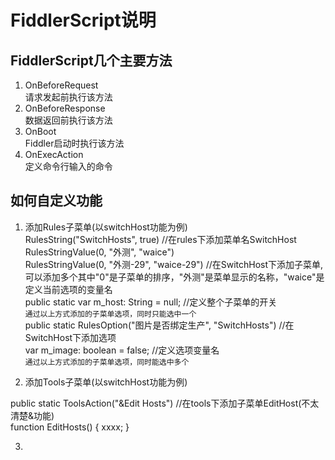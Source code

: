# FiddlerScript说明
## FiddlerScript几个主要方法
1. OnBeforeRequest<br>
请求发起前执行该方法
2. OnBeforeResponse<br>
数据返回前执行该方法
3. OnBoot<br>
Fiddler启动时执行该方法
4. OnExecAction<br>
定义命令行输入的命令

## 如何自定义功能
1. 添加Rules子菜单(以switchHost功能为例)<br>
RulesString("SwitchHosts", true) //在rules下添加菜单名SwitchHost<br>
RulesStringValue(0, "外测", "waice")<br>
RulesStringValue(0, "外测-29", "waice-29") //在SwitchHost下添加子菜单,可以添加多个其中"0"是子菜单的排序，"外测"是菜单显示的名称，"waice"是定义当前选项的变量名<br>
public static var m_host: String = null; //定义整个子菜单的开关<br>
`通过以上方式添加的子菜单选项，同时只能选中一个`<br>
public static RulesOption("图片是否绑定生产", "SwitchHosts") //在SwitchHost下添加选项<br>
var m_image: boolean = false; //定义选项变量名<br>
`通过以上方式添加的子菜单选项，同时能选中多个`

2. 添加Tools子菜单(以switchHost功能为例)<br>

public static ToolsAction("&Edit Hosts") //在tools下添加子菜单EditHost(不太清楚&功能)<br>
function EditHosts() {
  xxxx;
}

3.
